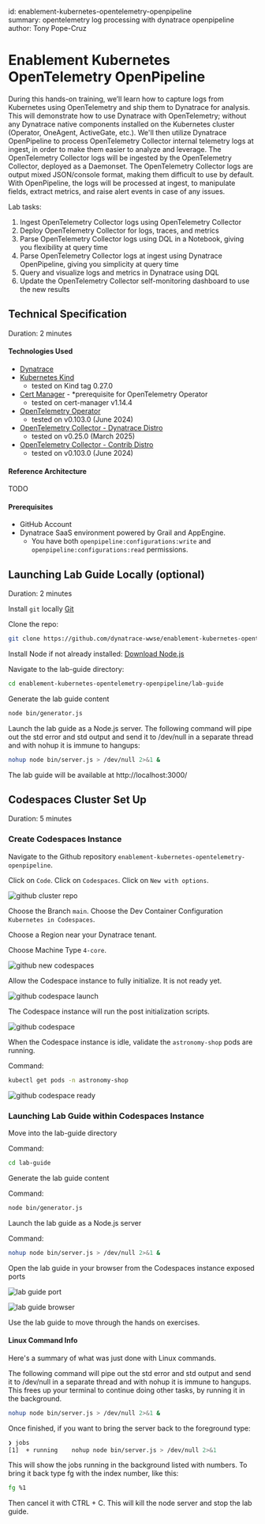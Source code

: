 id: enablement-kubernetes-opentelemetry-openpipeline\
summary: opentelemetry log processing with dynatrace openpipeline\
author: Tony Pope-Cruz

# Enablement Kubernetes OpenTelemetry OpenPipeline

During this hands-on training, we’ll learn how to capture logs from Kubernetes using OpenTelemetry and ship them to Dynatrace for analysis.  This will demonstrate how to use Dynatrace with OpenTelemetry; without any Dynatrace native components installed on the Kubernetes cluster (Operator, OneAgent, ActiveGate, etc.).  We'll then utilize Dynatrace OpenPipeline to process OpenTelemetry Collector internal telemetry logs at ingest, in order to make them easier to analyze and leverage.  The OpenTelemetry Collector logs will be ingested by the OpenTelemetry Collector, deployed as a Daemonset.  The OpenTelemetry Collector logs are output mixed JSON/console format, making them difficult to use by default.  With OpenPipeline, the logs will be processed at ingest, to manipulate fields, extract metrics, and raise alert events in case of any issues.

Lab tasks:
1. Ingest OpenTelemetry Collector logs using OpenTelemetry Collector
1. Deploy OpenTelemetry Collector for logs, traces, and metrics
1. Parse OpenTelemetry Collector logs using DQL in a Notebook, giving you flexibility at query time
1. Parse OpenTelemetry Collector logs at ingest using Dynatrace OpenPipeline, giving you simplicity at query time
1. Query and visualize logs and metrics in Dynatrace using DQL
1. Update the OpenTelemetry Collector self-monitoring dashboard to use the new results

<!-- -------------------------->
## Technical Specification 
Duration: 2 minutes

#### Technologies Used
- [Dynatrace](https://www.dynatrace.com/trial)
- [Kubernetes Kind](https://kind.sigs.k8s.io/)
  - tested on Kind tag 0.27.0
- [Cert Manager](https://cert-manager.io/) - *prerequisite for OpenTelemetry Operator
  - tested on cert-manager v1.14.4
- [OpenTelemetry Operator](https://opentelemetry.io/docs/platforms/kubernetes/operator/)
  - tested on v0.103.0 (June 2024)
- [OpenTelemetry Collector - Dynatrace Distro](https://docs.dynatrace.com/docs/extend-dynatrace/opentelemetry/collector/deployment)
  - tested on v0.25.0 (March 2025)
- [OpenTelemetry Collector - Contrib Distro](https://github.com/open-telemetry/opentelemetry-collector-contrib/releases/tag/v0.103.0)
  - tested on v0.103.0 (June 2024)

#### Reference Architecture
TODO

#### Prerequisites
- GitHub Account
- Dynatrace SaaS environment powered by Grail and AppEngine.
    - You have both `openpipeline:configurations:write` and `openpipeline:configurations:read` permissions.

<!-- -------------------------->
## Launching Lab Guide Locally (optional)
Duration: 2 minutes

Install `git` locally [Git](https://git-scm.com/downloads)

Clone the repo:
```sh
git clone https://github.com/dynatrace-wwse/enablement-kubernetes-opentelemetry-openpipeline.git 
```

Install Node if not already installed:
[Download Node.js](https://nodejs.org/en/download/package-manager)

Navigate to the lab-guide directory:
```sh
cd enablement-kubernetes-opentelemetry-openpipeline/lab-guide
```

Generate the lab guide content
```sh
node bin/generator.js
```

Launch the lab guide as a Node.js server. The following command will pipe out the std error and std output and send it to /dev/null in a separate thread and with nohup it is immune to hangups:
```sh
nohup node bin/server.js > /dev/null 2>&1 &
```

The lab guide will be available at http://localhost:3000/

<!-- -------------------------->
## Codespaces Cluster Set Up
Duration: 5 minutes

### Create Codespaces Instance

Navigate to the Github repository `enablement-kubernetes-opentelemetry-openpipeline`.

Click on `Code`.  Click on `Codespaces`.  Click on `New with options`.

![github cluster repo](assets/img/github_cluster_repo.png)

Choose the Branch `main`.  Choose the Dev Container Configuration `Kubernetes in Codespaces`.

Choose a Region near your Dynatrace tenant.

Choose Machine Type `4-core`.

![github new codespaces](assets/img/github_cluster_new_codespaces.png)

Allow the Codespace instance to fully initialize.  It is not ready yet.

![github codespace launch](assets/img/github_codespace_launch.png)

The Codespace instance will run the post initialization scripts.

![github codespace ](assets/img/github_codespace_create.png)

When the Codespace instance is idle, validate the `astronomy-shop` pods are running.

Command:
```sh
kubectl get pods -n astronomy-shop
```

![github codespace ready](assets/img/github_codespace_ready.png)

### Launching Lab Guide within Codespaces Instance

Move into the lab-guide directory

Command:
```sh
cd lab-guide
```

Generate the lab guide content

Command:
```sh
node bin/generator.js
```

Launch the lab guide as a Node.js server

Command:
```sh
nohup node bin/server.js > /dev/null 2>&1 &
```

Open the lab guide in your browser from the Codespaces instance exposed ports

![lab guide port](assets/img/github_codespace_lab_guide_port.png)

![lab guide browser](assets/img/github_codespace_lab_guide_browser.png)

Use the lab guide to move through the hands on exercises.

#### Linux Command Info

Here's a summary of what was just done with Linux commands.

The following command will pipe out the std error and std output and send it to /dev/null in a separate thread and with nohup it is immune to hangups. This frees up your terminal to continue doing other tasks, by running it in the background.

```sh
nohup node bin/server.js > /dev/null 2>&1 &
```

Once finished, if you want to bring the server back to the foreground type:

```sh
❯ jobs
[1]  + running    nohup node bin/server.js > /dev/null 2>&1
```

This will show the jobs running in the background listed with numbers. To bring it back type fg with the index number, like this:

```sh
fg %1
```

Then cancel it with CTRL + C.  This will kill the node server and stop the lab guide.

